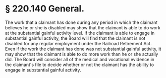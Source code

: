 # § 220.140   General.

The work that a claimant has done during any period in which the claimant believes he or she is disabled may show that the claimant is able to do work at the substantial gainful activity level. If the claimant is able to engage in substantial gainful activity, the Board will find that the claimant is not disabled for any regular employment under the Railroad Retirement Act. Even if the work the claimant has done was not substantial gainful activity, it may show that the claimant is able to do more work than he or she actually did. The Board will consider all of the medical and vocational evidence in the claimant's file to decide whether or not the claimant has the ability to engage in substantial gainful activity.




